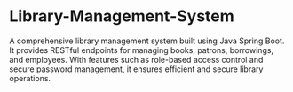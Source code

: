 # Library-Management-System
A comprehensive library management system built using Java Spring Boot. It provides RESTful endpoints for managing books, patrons, borrowings, and employees. With features such as role-based access control and secure password management, it ensures efficient and secure library operations.
